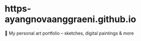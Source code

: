 # https-ayangnovaanggraeni.github.io
🌸 My personal art portfolio – sketches, digital paintings &amp; more
